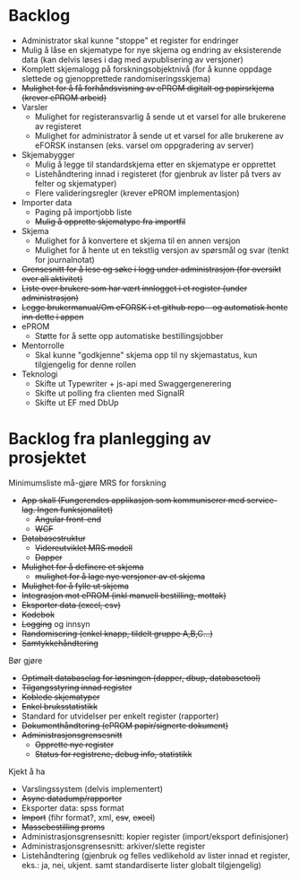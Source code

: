 # Backlog

- Administrator skal kunne "stoppe" et register for endringer
- Mulig å låse en skjematype for nye skjema og endring av eksisterende data (kan delvis løses i dag med avpublisering av versjoner)
- Komplett skjemalogg på forskningsobjektnivå (for å kunne oppdage slettede og gjenopprettede randomiseringsskjema)
- ~~Mulighet for å få forhåndsvisning av ePROM digitalt og papirsrkjema (krever ePROM arbeid)~~
- Varsler
	- Mulighet for registeransvarlig å sende ut et varsel for alle brukerene av registeret
	- Mulighet for administrator å sende ut et varsel for alle brukerene av eFORSK instansen (eks. varsel om oppgradering av server)
- Skjemabygger
	- Mulig å legge til standardskjema etter en skjematype er opprettet
	- Listehåndtering innad i registeret (for gjenbruk av lister på tvers av felter og skjematyper)
	- Flere valideringsregler (krever ePROM implementasjon)
- Importer data
	- Paging på importjobb liste
	- ~~Mulig å opprette skjematype fra importfil~~
- Skjema
	- Mulighet for å konvertere et skjema til en annen versjon
	- Mulighet for å hente ut en tekstlig versjon av spørsmål og svar (tenkt for journalnotat)
- ~~Grensesnitt for å lese og søke i logg under administrasjon (for oversikt over all aktivitet)~~
- ~~Liste over brukere som har vært innlogget i et register (under administrasjon)~~
- ~~Legge brukermanual/Om eFORSK i et github repo - og automatisk hente inn dette i appen~~
- ePROM
	- Støtte for å sette opp automatiske bestillingsjobber
- Mentorrolle
	- Skal kunne "godkjenne" skjema opp til ny skjemastatus, kun tilgjengelig for denne rollen
- Teknologi
	- Skifte ut Typewriter + js-api med Swaggergenerering
	- Skifte ut polling fra clienten med SignalR
	- Skifte ut EF med DbUp

# Backlog fra planlegging av prosjektet

Minimumsliste må-gjøre MRS for forskning
- ~~App skall (Fungerendes applikasjon som kommuniserer med service-lag. Ingen funksjonalitet)~~
	- ~~Angular front-end~~
	- ~~WCF~~
- ~~Databasestruktur~~
	- ~~Videreutviklet MRS modell~~
	- ~~Dapper~~
- ~~Mulighet for å definere et skjema~~
	- ~~mulighet for å lage nye versjoner av et skjema~~
- ~~Mulighet for å fylle ut skjema~~
- ~~Integrasjon mot ePROM (inkl manuell bestilling,  mottak)~~
- ~~Eksporter data (excel, csv)~~
- ~~Kodebok~~
- ~~Logging~~ og innsyn
- ~~Randomisering (enkel knapp, tildelt gruppe  A,B,C...)~~
- ~~Samtykkehåndtering~~

Bør gjøre
- ~~Optimalt databaselag for løsningen (dapper, dbup, databasetool)~~
- ~~Tilgangsstyring innad register~~
- ~~Koblede skjematyper~~
- ~~Enkel bruksstatistikk~~
- Standard for utvidelser per enkelt register (rapporter)
- ~~Dokumenthåndtering (ePROM papir/signerte dokument)~~
- ~~Administrasjonsgrensesnitt~~
	- ~~Opprette nye register~~
	- ~~Status for registrene, debug info, statistikk~~

Kjekt å ha
- Varslingssystem (delvis implementert)
- ~~Async datadump/rapporter~~
- Eksporter data: spss format
- ~~Import~~ (fihr format?, xml, ~~csv~~, ~~excel~~)
- ~~Massebestilling proms~~
- Administrasjonsgrensesnitt: kopier register (import/eksport definisjoner)
- Administrasjonsgrensesnitt: arkiver/slette register
- Listehåndtering (gjenbruk og felles vedlikehold av lister innad et register, eks.: ja, nei, ukjent. samt standardiserte lister globalt tilgjengelig)
